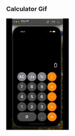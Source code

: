 ### Calculator Gif
<div><img src="https://github.com/BoraOzkoc/Calculator/blob/main/Calculator%20App%20Video-2.gif"  height="300"></div>
